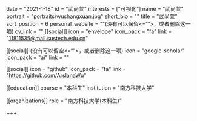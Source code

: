 date = "2021-1-18"
id = "武尚萱"
interests = ["可视化"]
name = "武尚萱"
portrait = "portraits/wushangxuan.jpg"
short_bio = ""
title = "武尚萱"
sort_position = 6
personal_website = ""(没有可以保留<=“”>，或者删除这一项)
cv_link = ""
[[social]]
    icon = "envelope"
    icon_pack = "fa"
    link = "11811535@mail.sustech.edu.cn"

[[social]]   (没有可以留空<=“”>，或者删除这一项)
    icon = "google-scholar"
    icon_pack = "ai"
    link = ""

[[social]]
    icon = "github"
    icon_pack = "fa"
    link = "https://github.com/ArslanaWu"

[[education]]
    course = "本科生"
    institution = "南方科技大学"

[[organizations]]
    role = "南方科技大学(本科生)"

+++
